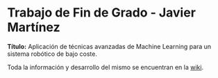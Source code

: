 # Trabajo de Fin de Grado - Javier Martínez
**Título:** Aplicación de técnicas avanzadas de Machine Learning para un sistema robótico de bajo coste.

Toda la información y desarrollo del mismo se encuentran en la [wiki](https://github.com/jmvega/tfg-jmartinez/wiki).

